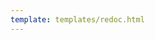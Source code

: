 ```yaml
---
template: templates/redoc.html
---
```


<redoc spec-url='../catalogs/backoffice-api.yaml'></redoc>
<script src="https://cdn.jsdelivr.net/npm/redoc@next/bundles/redoc.standalone.js"> </script>
